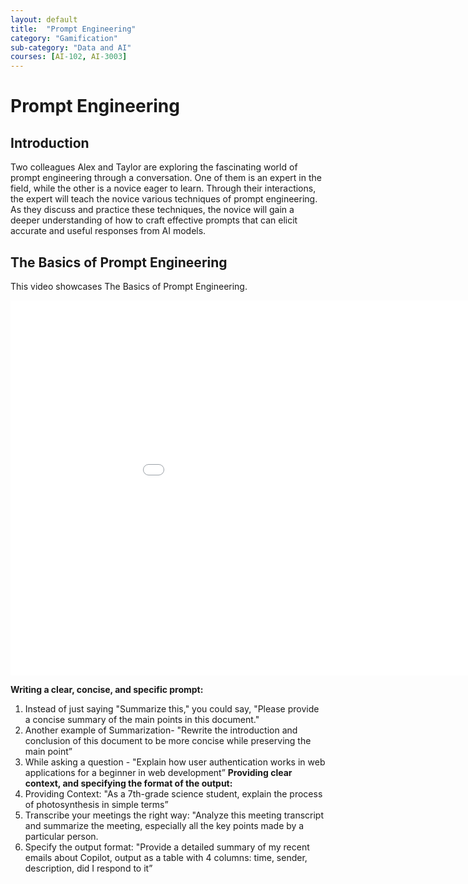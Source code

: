 ```yaml
---
layout: default
title:  "Prompt Engineering"
category: "Gamification"
sub-category: "Data and AI"
courses: [AI-102, AI-3003]
---
```


# Prompt Engineering

## Introduction

Two colleagues Alex and Taylor are exploring the fascinating world of prompt engineering through a conversation. 
One of them is an expert in the field, while the other is a novice eager to learn. 
Through their interactions, the expert will teach the novice various techniques of prompt engineering. 
As they discuss and practice these techniques, the novice will gain a deeper understanding of how to craft effective prompts that can elicit accurate and useful responses from AI models. 

## The Basics of Prompt Engineering
This video showcases The Basics of Prompt Engineering.

<iframe class="smart-player-embed-iframe" id="embeddedSmartPlayerInstance" src="/iengage/project-files/gamification/Data and AI/videos/PromptEngineering/PromptEng_player.html?embedIFrameId=embeddedSmartPlayerInstance" width="1024" height="600" scrolling="no" frameborder="0" webkitAllowFullScreen mozallowfullscreen allowFullScreen></iframe>

**Writing a clear, concise, and specific prompt:**
1.	Instead of just saying "Summarize this," you could say, "Please provide a concise summary of the main points in this document."
2.	Another example of Summarization- "Rewrite the introduction and conclusion of this document to be more concise while preserving the main point”
3.	While asking a question - "Explain how user authentication works in web applications for a beginner in web development”
**Providing clear context, and specifying the format of the output:**
1.	Providing Context: "As a 7th-grade science student, explain the process of photosynthesis in simple terms”
2.	Transcribe your meetings the right way: "Analyze this meeting transcript and summarize the meeting, especially all the key points made by a particular person.
3.	Specify the output format: "Provide a detailed summary of my recent emails about Copilot, output as a table with 4 columns: time, sender, description, did I respond to it”

